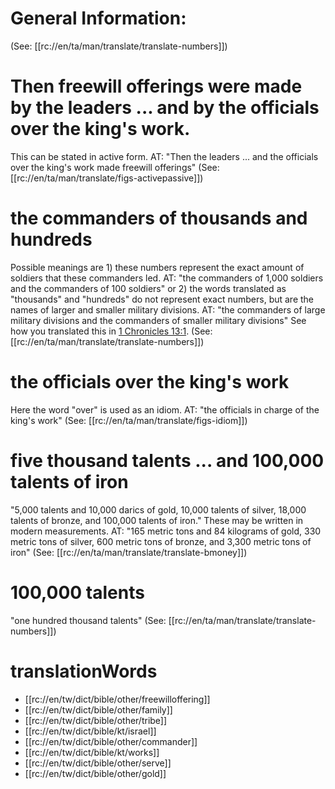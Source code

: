 # General Information:

(See: [[rc://en/ta/man/translate/translate-numbers]])

# Then freewill offerings were made by the leaders ... and by the officials over the king's work.

This can be stated in active form. AT: "Then the leaders ... and the officials over the king's work made freewill offerings" (See: [[rc://en/ta/man/translate/figs-activepassive]])

# the commanders of thousands and hundreds

Possible meanings are 1) these numbers represent the exact amount of soldiers that these commanders led. AT: "the commanders of 1,000 soldiers and the commanders of 100 soldiers" or 2) the words translated as "thousands" and "hundreds" do not represent exact numbers, but are the names of larger and smaller military divisions. AT: "the commanders of large military divisions and the commanders of smaller military divisions" See how you translated this in [1 Chronicles 13:1](../13/01.md). (See: [[rc://en/ta/man/translate/translate-numbers]])

# the officials over the king's work

Here the word "over" is used as an idiom. AT: "the officials in charge of the king's work" (See: [[rc://en/ta/man/translate/figs-idiom]])

# five thousand talents ... and 100,000 talents of iron

"5,000 talents and 10,000 darics of gold, 10,000 talents of silver, 18,000 talents of bronze, and 100,000 talents of iron." These may be written in modern measurements. AT: "165 metric tons and 84 kilograms of gold, 330 metric tons of silver, 600 metric tons of bronze, and 3,300 metric tons of iron" (See: [[rc://en/ta/man/translate/translate-bmoney]])

# 100,000 talents

"one hundred thousand talents" (See: [[rc://en/ta/man/translate/translate-numbers]])

# translationWords

* [[rc://en/tw/dict/bible/other/freewilloffering]]
* [[rc://en/tw/dict/bible/other/family]]
* [[rc://en/tw/dict/bible/other/tribe]]
* [[rc://en/tw/dict/bible/kt/israel]]
* [[rc://en/tw/dict/bible/other/commander]]
* [[rc://en/tw/dict/bible/kt/works]]
* [[rc://en/tw/dict/bible/other/serve]]
* [[rc://en/tw/dict/bible/other/gold]]
